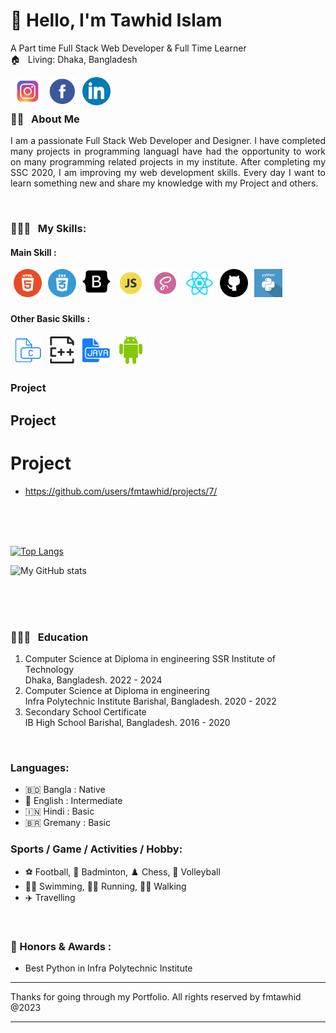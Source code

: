 <!-- banner image starts here  -->
<!--  <img src="./images/banner.png" width="100%">  -->
<!-- banner image ends here  -->

<h1> 👋 Hello, I'm Tawhid Islam </h1>

A Part time Full Stack Web Developer & Full Time Learner  
🏠 &nbsp; Living: Dhaka, Bangladesh

<!-- Contact me section starts here  -->

[<img align="left" alt="instagram" title="instagram link" width="45" hspace="5" src="./images/instagram.svg" />][youtube]
[<img align="left" alt="facebook" title="facebook" width="45" hspace="5" src="./images/facebook.svg" />][facebook]
[<img align="left" alt="linkedin" title="linkedin" width="45" hspace="5" src="./images/linkedin.svg" />][linkedin]
<br />
<br />

<!-- Contact me section ends here  -->

<!-- about-me section starts here  -->

### 👨‍🏫 &nbsp; About Me

<p align="justify">
I am a passionate Full Stack Web Developer and Designer. I have completed many projects in programming languagI have had the opportunity to work on many programming related projects in my institute. After completing my SSC 2020, I am improving my web development skills. Every day I want to learn something new and share my knowledge with my Project and others.
</p>

<br />
<!-- about-me section ends here  -->

<!-- web related skills section starts here  -->

### 👨🏽‍💻 &nbsp; My Skills:

#### Main Skill :

<img align="left" alt="html5" title="html playlist" width="45" hspace="5" src="./images/html5.svg" />
<img align="left" alt="css3" title="css playlist" width="45" hspace="5" src="./images/css3.svg" />
<img align="left" alt="bootstrap" title="bootstrap playlist" width="45" hspace="5" src="./images/bootstrap.svg" />
<img align="left" alt="javascript" title="javascript playlist" width="45" hspace="5" src="./images/js.svg" />
<img align="left" alt="sass" title="sass playlist" width="45" hspace="5" src="./images/sass.svg" />
<img align="left" alt="react" title="react playlist" width="45" hspace="5" src="./images/react.svg" />
<img align="left" alt="github" title="github playlist" width="45" hspace="5" src="./images/github.svg" />
<img align="left" alt="python" title="python playlist" width="45" hspace="5" src="./images/python.svg" />


<br />
<br />
<br />

<!-- web related skills section ends here  -->
<!-- other skills and my videos for computer science section starts here  -->

#### Other Basic Skills :

<img align="left" alt="c" title="c playlist" width="45" hspace="5" src="./images/c.svg" />
<img align="left" alt="c plus plus" title="c++ playlist" width="45" hspace="5" src="./images/cplus.svg" />
<img align="left" alt="java" title="java playlist" width="45" hspace="5" src="./images/java.svg" />
<img align="left" alt="android" title="android playlist" width="45" hspace="5" src="./images/android.svg" />
<br/>
<br/>
<br/>


### Project
## Project
# Project

- https://github.com/users/fmtawhid/projects/7/
<br/>
<br/>


  <!-- other skills and my videos for computer science section ends here  -->

  <br/>

<!-- github stats starts here  -->

[![Top Langs](https://github-readme-stats.vercel.app/api/top-langs/?username=fmtawhid)](https://github.com/anuraghazra/github-readme-stats)

<!-- [![My GitHub stats](https://github-readme-stats.vercel.app/api?username=anisul-islam)](https://github.com/anuraghazra/github-readme-stats) -->

![My GitHub stats](https://github-readme-stats.vercel.app/api?username=fmtawhid&show_icons=true)

<br/>

<!-- github stats ends here  -->

<br/>

<!-- other skills and my videos for computer science section starts here  -->

<!-- work experience section starts here  -->


<br />
<!-- work experience section ends here  -->
<!-- education section starts here  -->

### 👨🏻‍🎓 &nbsp; Education

1. Computer Science at Diploma in engineering 
   SSR Institute of Technology  
   Dhaka, Bangladesh.
   2022 - 2024
2. Computer Science at Diploma in engineering   
   Infra Polytechnic Institute 
   Barishal, Bangladesh.
   2020 - 2022
3. Secondary School Certificate  
   IB High School
   Barishal, Bangladesh.
   2016 - 2020


<br />

<!-- education section ends here  -->

<!-- my languages section starts here  -->

### Languages:

- 🇧🇩 Bangla : Native
- 🏴󠁧󠁢󠁥󠁮󠁧󠁿 English : Intermediate
- 🇮🇳 Hindi : Basic
- 🇧🇷 Gremany : Basic
  <br />

<!-- my languages section ends here  -->

<!-- my sports and game section starts here  -->

### Sports / Game / Activities / Hobby:

- ⚽ Football, 🏸 Badminton, ♟️ Chess, 🏐 Volleyball
- 🏊‍♂️ Swimming, 🏃‍♂️ Running, 🚶‍♂️ Walking
- ✈️ Travelling

<br />
<!-- my sports and games section ends here  -->

<!-- Honors & awards section starts here  -->

### 🏅 Honors & Awards :

- Best Python in Infra Polytechnic Institute

---

Thanks for going through my Portfolio.
All rights reserved by fmtawhid @2023

---

<!-- my achievement section ends here  -->

<!-- Links section starts here -->

[youtube]: https://www.instagram.com/fmtawhid/
[facebook]: https://www.facebook.com/fmtawhid1
[linkedin]: https://www.linkedin.com/in/fmtawhid/
[github]: https://github.com/fmtawhid

<!-- web related playlists starts here  -->
[tikkaway]: https://fmtawhid.github.io/Tikkaway_Restaurant_Website/


<!-- Links section ends here -->
